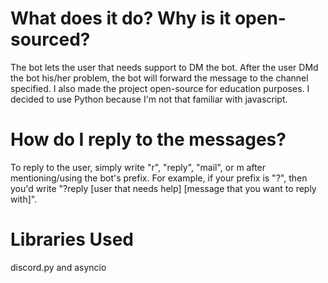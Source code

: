 # What does it do? Why is it open-sourced? 
The bot lets the user that needs support to DM the bot. After the user DMd the bot his/her problem, the bot will forward the message to the channel specified. I also made the project open-source for education purposes. I decided to use Python because I'm not that familiar with javascript. 

# How do I reply to the messages?
To reply to the user, simply write "r", "reply", "mail", or m after mentioning/using the bot's prefix. For example, if your prefix is "?", then you'd write "?reply [user that needs help] [message that you want to reply with]". 

# Libraries Used
discord.py and asyncio
